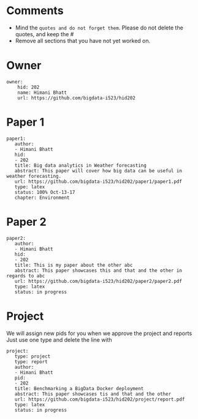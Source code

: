 # Comments

* Mind the ```quotes and do not forget them```. Please do not delete the quotes, and keep the #
* Remove all sections that you have not yet worked on. 

# Owner

```
owner:
    hid: 202
    name: Himani Bhatt
    url: https://github.com/bigdata-i523/hid202
```

# Paper 1

```
paper1:
   author: 
   - Himani Bhatt
   hid: 
   - 202
   title: Big data analytics in Weather forecasting
   abstract: This paper will cover how big data can be useful in weather forecasting.
   url: https://github.com/bigdata-i523/hid202/paper1/paper1.pdf
   type: latex
   status: 100% Oct-13-17
   chapter: Environment
```
   
# Paper 2

```
paper2:
   author: 
   - Himani Bhatt
   hid:
   - 202
   title: This is my paper about the other abc
   abstract: This paper showcases this and that and the other in regards to abc
   url: https://github.com/bigdata-i523/hid202/paper2/paper2.pdf   
   type: latex
   status: in progress
```

# Project 

We will assign new pids for you when we approve the project and reports   
Just use one type and delete the line with 

```
project:
   type: project
   type: report
   author: 
   - Himani Bhatt
   pid:
   - 202
   title: Benchmarking a BigData Docker deployment
   abstract: This paper showcases tis and that and the other 
   url: https://github.com/bigdata-i523/hid202/project/report.pdf
   type: latex
   status: in progress
```
   
